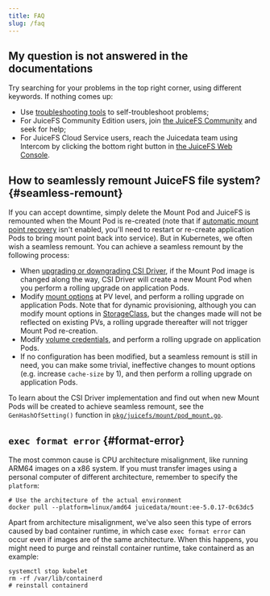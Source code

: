 ```yaml
---
title: FAQ
slug: /faq
---
```


## My question is not answered in the documentations

Try searching for your problems in the top right corner, using different keywords. If nothing comes up:

* Use [troubleshooting tools](./administration/troubleshooting.md#tools) to self-troubleshoot problems;
* For JuiceFS Community Edition users, join [the JuiceFS Community](https://juicefs.com/en/community) and seek for help;
* For JuiceFS Cloud Service users, reach the Juicedata team using Intercom by clicking the bottom right button in [the JuiceFS Web Console](https://juicefs.com/console).

## How to seamlessly remount JuiceFS file system? {#seamless-remount}

If you can accept downtime, simply delete the Mount Pod and JuiceFS is remounted when the Mount Pod is re-created (note that if [automatic mount point recovery](./guide/configurations.md#automatic-mount-point-recovery) isn't enabled, you'll need to restart or re-create application Pods to bring mount point back into service). But in Kubernetes, we often wish a seamless remount. You can achieve a seamless remount by the following process:

* When [upgrading or downgrading CSI Driver](./administration/upgrade-csi-driver.md), if the Mount Pod image is changed along the way, CSI Driver will create a new Mount Pod when you perform a rolling upgrade on application Pods.
* Modify [mount options](./guide/configurations.md#mount-options) at PV level, and perform a rolling upgrade on application Pods. Note that for dynamic provisioning, although you can modify mount options in [StorageClass](./guide/pv.md#create-storage-class), but the changes made will not be reflected on existing PVs, a rolling upgrade thereafter will not trigger Mount Pod re-creation.
* Modify [volume credentials](./guide/pv.md#volume-credentials), and perform a rolling upgrade on application Pods.
* If no configuration has been modified, but a seamless remount is still in need, you can make some trivial, ineffective changes to mount options (e.g. increase `cache-size` by 1), and then perform a rolling upgrade on application Pods.

To learn about the CSI Driver implementation and find out when new Mount Pods will be created to achieve seamless remount, see the `GenHashOfSetting()` function in [`pkg/juicefs/mount/pod_mount.go`](https://github.com/juicedata/juicefs-csi-driver/blob/master/pkg/juicefs/mount/pod_mount.go).

## `exec format error` {#format-error}

The most common cause is CPU architecture misalignment, like running ARM64 images on a x86 system. If you must transfer images using a personal computer of different architecture, remember to specify the `platform`:

```shell
# Use the architecture of the actual environment
docker pull --platform=linux/amd64 juicedata/mount:ee-5.0.17-0c63dc5
```

Apart from architecture misalignment, we've also seen this type of errors caused by bad container runtime, in which case `exec format error` can occur even if images are of the same architecture. When this happens, you might need to purge and reinstall container runtime, take containerd as an example:

```shell
systemctl stop kubelet
rm -rf /var/lib/containerd
# reinstall containerd
```
